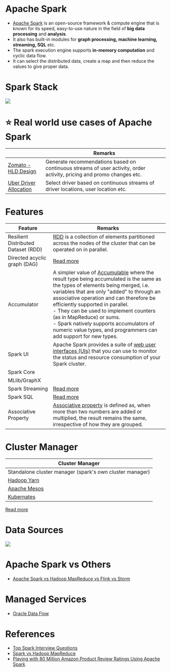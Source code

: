 # Apache Spark
- [Apache Spark](https://spark.apache.org) is an open-source framework & compute engine that is known for its speed, easy-to-use nature in the field of **big data processing** and **analysis**.
- It also has built-in modules for **graph processing, machine learning, streaming, SQL** etc.
- The spark execution engine supports **in-memory computation** and cyclic data flow.
- It can select the distributed data, create a map and then reduce the values to give proper data.

# Spark Stack

![](https://www.altexsoft.com/media/2021/06/word-image-14.png)

# :star: Real world use cases of Apache Spark

|                                                                                                                                          | Remarks                                                                                                               |
|------------------------------------------------------------------------------------------------------------------------------------------|-----------------------------------------------------------------------------------------------------------------------|
| [Zomato - HLD Design](https://github.com/Anshul619/HLD-System-Designs/blob/main/0_UseCaseDesigns/FoodOrderingZomatoSwiggy/Readme.md)     | Generate recommendations based on continuous streams of user activity, order activity, pricing and promo changes etc. |
| [Uber Driver Allocation](https://github.com/Anshul619/HLD-System-Designs/blob/main/0_UseCaseDesigns/DriverAllocationUberGoJek/Readme.md) | Select driver based on continuous streams of driver locations, user location etc.                                     |

# Features

| Feature                             | Remarks                                                                                                                                                                                                                                                                                                                                                                                                                                                                                                                                |
|-------------------------------------|----------------------------------------------------------------------------------------------------------------------------------------------------------------------------------------------------------------------------------------------------------------------------------------------------------------------------------------------------------------------------------------------------------------------------------------------------------------------------------------------------------------------------------------|
| Resilient Distributed Dataset (RDD) | [RDD](https://spark.apache.org/docs/latest/rdd-programming-guide.html) is a collection of elements partitioned across the nodes of the cluster that can be operated on in parallel.                                                                                                                                                                                                                                                                                                                                                    |
| Directed acyclic graph (DAG)        | [Read more](../../WorkflowSchedulers/DAG.md)                                                                                                                                                                                                                                                                                                                                                                                                                                                                                           |
| Accumulator                         | A simpler value of [Accumulable](https://spark.apache.org/docs/1.6.1/api/java/org/apache/spark/Accumulator.html) where the result type being accumulated is the same as the types of elements being merged, i.e. variables that are only "added" to through an associative operation and can therefore be efficiently supported in parallel.<br/>- They can be used to implement counters (as in MapReduce) or sums.<br/>- Spark natively supports accumulators of numeric value types, and programmers can add support for new types. |
| Spark UI                            | Apache Spark provides a suite of [web user interfaces (UIs)](https://spark.apache.org/docs/latest/web-ui.html) that you can use to monitor the status and resource consumption of your Spark cluster.                                                                                                                                                                                                                                                                                                                                  |
| Spark Core                          |                                                                                                                                                                                                                                                                                                                                                                                                                                                                                                                                        |
| MLlib/GraphX                        |                                                                                                                                                                                                                                                                                                                                                                                                                                                                                                                                        |
| Spark Streaming                     | [Read more](SparkStreaming.md)                                                                                                                                                                                                                                                                                                                                                                                                                                                                                                         |
| Spark SQL                           | [Read more](SparkSQL.md)                                                                                                                                                                                                                                                                                                                                                                                                                                                                                                               |
| Associative Property                | [Associative property](https://www.splashlearn.com/math-vocabulary/addition/associative-property) is defined as, when more than two numbers are added or multiplied, the result remains the same, irrespective of how they are grouped.                                                                                                                                                                                                                                                                                                |

# Cluster Manager

| Cluster Manager                                                                                                    |
|--------------------------------------------------------------------------------------------------------------------|
| Standalone cluster manager (spark's own cluster manager)                                                           |
| [Hadoop Yarn](https://github.com/Anshul619/DevOps-SRE/tree/main/2_ContainerOrchestration/ApacheYarn.md)            |
| [Apache Mesos](https://github.com/Anshul619/DevOps-SRE/tree/main/2_ContainerOrchestration/ApacheMarathon&Mesos.md) |
| [Kubernates](https://github.com/Anshul619/DevOps-SRE/tree/main/2_ContainerOrchestration/Kubernates/Readme.md)      |

[Read more](https://techvidvan.com/tutorials/spark-cluster-manager-yarn-mesos-and-standalone/)

# Data Sources

![](https://miro.medium.com/v2/resize:fit:1368/format:webp/1*kNBQi-vVM_J3vaqHS_HBWw.png)

# Apache Spark vs Others
- [Apache Spark vs Hadoop MapReduce vs Flink vs Storm](../SparkVsMapReduceVsFlinkVsStorm.md)

# Managed Services
- [Oracle Data Flow](https://www.oracle.com/big-data/data-flow/)

# References
- [Top Spark Interview Questions](https://www.interviewbit.com/spark-interview-questions/)
- [Spark vs Hadoop MapReduce](https://www.integrate.io/blog/apache-spark-vs-hadoop-mapreduce/)
- [Playing with 80 Million Amazon Product Review Ratings Using Apache Spark](https://minimaxir.com/2017/01/amazon-spark/)